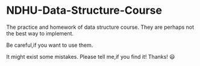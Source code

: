 # NDHU-Data-Structure-Course

The practice and homework of data structure course.
They are perhaps not the best way to implement.

Be careful,if you want to use them.

It might exist some mistakes.
Please tell me,if you find it!
Thanks! :smiley: